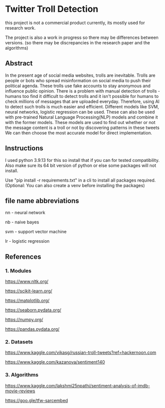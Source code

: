 # Twitter Troll Detection

this project is not a commercial product currently, its mostly used for research work. 

The project is also a work in progress so there may be differences between versions. (so there may be discrepancies in the research paper and the algorithms)

## Abstract

In the present age of social media websites, trolls are inevitable. Trolls are people or bots who spread misinformation on social media to push their political agenda. These trolls use fake accounts to stay anonymous and influence public opinion. There is a problem with manual detection of trolls - humans too find it difficult to detect trolls and it isn't possible for humans to  check millions of messages that are uploaded everyday. Therefore, using AI to detect such trolls is much easier and efficient. Different models like SVM, neural networks, logistic regression can be used. These can also be used with pre-trained Natural Language Processing(NLP) models and combine it with the former models. These models are used to find out whether or not the message content is a troll or not by discovering patterns in these tweets We can then choose the most accurate model for direct implementation.

## Instructions

I used python 3.9.13 for this so install that if you can for tested compatibility. Also make sure its 64 bit version of python or else some packages will not install.

Use "pip install -r requirements.txt" in a cli to install all packages required. (Optional: You can also create a venv before installing the packages)

## file name abbreviations
nn - neural network

nb - naive bayes

svm - support vector machine

lr - logistic regression

## References

### 1. Modules

https://www.nltk.org/

https://scikit-learn.org/

https://matplotlib.org/

https://seaborn.pydata.org/

https://numpy.org/

https://pandas.pydata.org/

### 2. Datasets

https://www.kaggle.com/vikasg/russian-troll-tweets?ref=hackernoon.com 

https://www.kaggle.com/kazanova/sentiment140

### 3. Algorithms

https://www.kaggle.com/lakshmi25npathi/sentiment-analysis-of-imdb-movie-reviews

https://goo.gle/tfw-sarcembed
